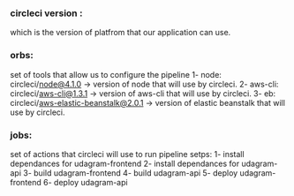 ### circleci version : 
which is the version of platfrom that our application can use.

### orbs:
set of tools that allow us to configure the pipeline
1- node: circleci/node@4.1.0 -> version of node that will use by circleci.
2- aws-cli: circleci/aws-cli@1.3.1 -> version of aws-cli that will use by circleci.
3- eb: circleci/aws-elastic-beanstalk@2.0.1 -> version of elastic beanstalk
that will use by circleci.

### jobs:
set of actions that circleci will use to run pipeline
  setps:
      1- install dependances for udagram-frontend
      2- install dependances for udagram-api
      3- build udagram-frontend
      4- build udagram-api
      5- deploy udagram-frontend
      6- deploy udagram-api
      































